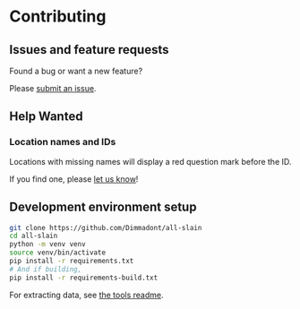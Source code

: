 # Contributing

## Issues and feature requests

Found a bug or want a new feature?

Please [submit an issue](https://github.com/DimmaDont/all-slain/issues/new).

## Help Wanted

### Location names and IDs

Locations with missing names will display a red question mark before the ID.

If you find one, please [let us know](https://github.com/Dimmadont/all-slain/issues/new?template=location.yml)!

## Development environment setup

```sh
git clone https://github.com/Dimmadont/all-slain
cd all-slain
python -m venv venv
source venv/bin/activate
pip install -r requirements.txt
# And if building,
pip install -r requirements-build.txt
```

For extracting data, see [the tools readme](tools/README.md).
